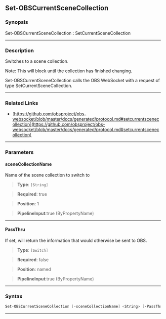 Set-OBSCurrentSceneCollection
-----------------------------
### Synopsis
Set-OBSCurrentSceneCollection : SetCurrentSceneCollection

---
### Description

Switches to a scene collection.

Note: This will block until the collection has finished changing.


Set-OBSCurrentSceneCollection calls the OBS WebSocket with a request of type SetCurrentSceneCollection.

---
### Related Links
* [https://github.com/obsproject/obs-websocket/blob/master/docs/generated/protocol.md#setcurrentscenecollection](https://github.com/obsproject/obs-websocket/blob/master/docs/generated/protocol.md#setcurrentscenecollection)



---
### Parameters
#### **sceneCollectionName**

Name of the scene collection to switch to



> **Type**: ```[String]```

> **Required**: true

> **Position**: 1

> **PipelineInput**:true (ByPropertyName)



---
#### **PassThru**

If set, will return the information that would otherwise be sent to OBS.



> **Type**: ```[Switch]```

> **Required**: false

> **Position**: named

> **PipelineInput**:true (ByPropertyName)



---
### Syntax
```PowerShell
Set-OBSCurrentSceneCollection [-sceneCollectionName] <String> [-PassThru] [<CommonParameters>]
```
---
